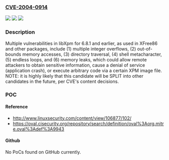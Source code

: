 ### [CVE-2004-0914](https://cve.mitre.org/cgi-bin/cvename.cgi?name=CVE-2004-0914)
![](https://img.shields.io/static/v1?label=Product&message=n%2Fa&color=blue)
![](https://img.shields.io/static/v1?label=Version&message=n%2Fa&color=blue)
![](https://img.shields.io/static/v1?label=Vulnerability&message=n%2Fa&color=brighgreen)

### Description

Multiple vulnerabilities in libXpm for 6.8.1 and earlier, as used in XFree86 and other packages, include (1) multiple integer overflows, (2) out-of-bounds memory accesses, (3) directory traversal, (4) shell metacharacter, (5) endless loops, and (6) memory leaks, which could allow remote attackers to obtain sensitive information, cause a denial of service (application crash), or execute arbitrary code via a certain XPM image file. NOTE: it is highly likely that this candidate will be SPLIT into other candidates in the future, per CVE's content decisions.

### POC

#### Reference
- http://www.linuxsecurity.com/content/view/106877/102/
- https://oval.cisecurity.org/repository/search/definition/oval%3Aorg.mitre.oval%3Adef%3A9943

#### Github
No PoCs found on GitHub currently.

